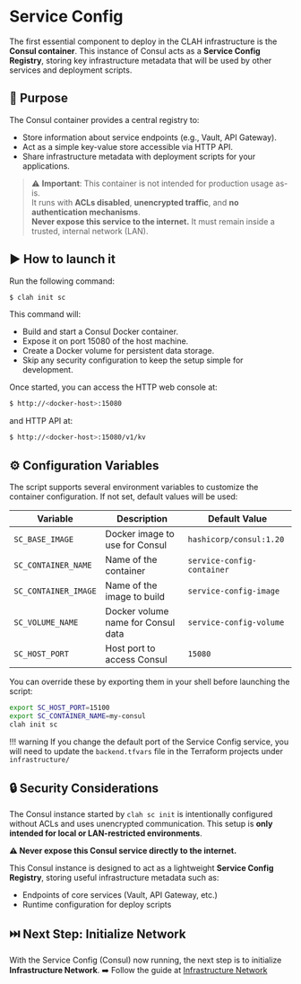 # Service Config

The first essential component to deploy in the CLAH infrastructure is the **Consul container**. This instance of Consul acts as a **Service Config Registry**, storing key infrastructure metadata that will be used by other services and deployment scripts.

## 🧩 Purpose

The Consul container provides a central registry to:

- Store information about service endpoints (e.g., Vault, API Gateway).
- Act as a simple key-value store accessible via HTTP API.
- Share infrastructure metadata with deployment scripts for your applications.

> ⚠️ **Important**: This container is not intended for production usage as-is.  
> It runs with **ACLs disabled**, **unencrypted traffic**, and **no authentication mechanisms**.  
> **Never expose this service to the internet.** It must remain inside a trusted, internal network (LAN).

## ▶️ How to launch it

Run the following command:

```bash title="bash"
$ clah init sc
```

This command will:

- Build and start a Consul Docker container.
- Expose it on port 15080 of the host machine.
- Create a Docker volume for persistent data storage.
- Skip any security configuration to keep the setup simple for development.

Once started, you can access the HTTP web console at:

```bash title="bash"
$ http://<docker-host>:15080
```

and HTTP API at:
```bash title="bash"
$ http://<docker-host>:15080/v1/kv
```

## ⚙️ Configuration Variables

The script supports several environment variables to customize the container configuration. If not set, default values will be used:

| Variable             | Description                               | Default Value                  |
|----------------------|-------------------------------------------|--------------------------------|
| `SC_BASE_IMAGE`      | Docker image to use for Consul            | `hashicorp/consul:1.20`        |
| `SC_CONTAINER_NAME`  | Name of the container                     | `service-config-container`     |
| `SC_CONTAINER_IMAGE` | Name of the image to build                | `service-config-image`         |
| `SC_VOLUME_NAME`     | Docker volume name for Consul data        | `service-config-volume`        |
| `SC_HOST_PORT`       | Host port to access Consul                | `15080`                        |

You can override these by exporting them in your shell before launching the script:

```bash title="bash"
export SC_HOST_PORT=15100
export SC_CONTAINER_NAME=my-consul
clah init sc
```

!!! warning
    If you change the default port of the Service Config service, you will need to update the `backend.tfvars` file in the Terraform projects under `infrastructure/`

## 🔒 Security Considerations

The Consul instance started by `clah sc init` is intentionally configured without ACLs and uses unencrypted communication. This setup is **only intended for local or LAN-restricted environments**.

**⚠️ Never expose this Consul service directly to the internet.**

This Consul instance is designed to act as a lightweight **Service Config Registry**, storing useful infrastructure metadata such as:

- Endpoints of core services (Vault, API Gateway, etc.)
- Runtime configuration for deploy scripts

## ⏭️ Next Step: Initialize Network

With the Service Config (Consul) now running, the next step is to initialize **Infrastructure Network**.
➡️ Follow the guide at [Infrastructure Network](network.md)

